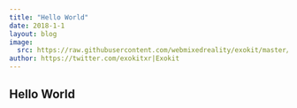 ```yaml
---
title: "Hello World"
date: 2018-1-1
layout: blog
image:
  src: https://raw.githubusercontent.com/webmixedreality/exokit/master/icon.png
author: https://twitter.com/exokitxr|Exokit
---
```


## Hello World
